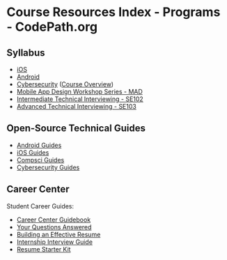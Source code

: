 # Course Resources Index - Programs - CodePath.org

## Syllabus

 * [iOS](https://courses.codepath.com/snippets/ios_university/policies)
 * [Android](https://courses.codepath.com/snippets/android_university/policies)
 * [Cybersecurity](https://courses.codepath.com/snippets/cybersecurity_university/policies) ([Course Overview](https://courses.codepath.com/snippets/cybersecurity_university/course_overview))
 * [Mobile App Design Workshop Series - MAD](https://courses.codepath.com/snippets/mobile_app_design/policies)
 * [Intermediate Technical Interviewing - SE102](https://courses.codepath.com/snippets/intermediate_software_eng/policies)
 * [Advanced Technical Interviewing - SE103](https://courses.codepath.com/snippets/advanced_software_eng/policies) 

## Open-Source Technical Guides

 * [Android Guides](https://guides.codepath.com/android)
 * [iOS Guides](https://guides.codepath.com/ios)
 * [Compsci Guides](https://guides.codepath.com/compsci)
 * [Cybersecurity Guides](https://guides.codepath.com/websecurity)

## Career Center 

Student Career Guides:

 - [Career Center Guidebook](https://codepath.hackmd.io/c/Hkt8rjoQV)
 - [Your Questions Answered](https://tinyurl.com/codepathquestionsanswered)
 - [Building an Effective Resume](https://tinyurl.com/codepathresumeguide)
 - [Internship Interview Guide](https://tinyurl.com/codepathinterviewguide)
 - [Resume Starter Kit](https://goo.gl/q5dp5w)
